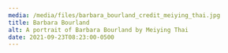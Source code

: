 ```yaml
---
media: /media/files/barbara_bourland_credit_meiying_thai.jpg
title: Barbara Bourland
alt: A portrait of Barbara Bourland by Meiying Thai
date: 2021-09-23T08:23:00-0500
---
```


